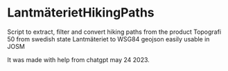 # LantmäterietHikingPaths
Script to extract, filter and convert hiking paths from the 
product Topografi 50 from swedish state Lantmäteriet to WSG84 
geojson easily usable in JOSM

It was made with help from chatgpt may 24 2023.